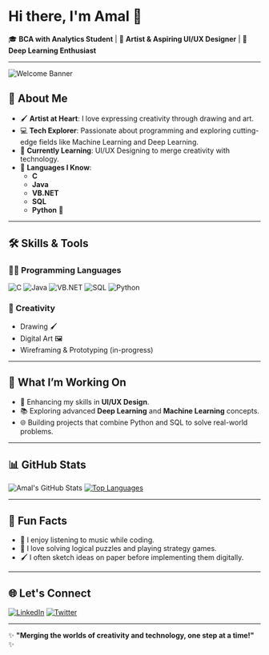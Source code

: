# Hi there, I'm Amal 👋

🎓 **BCA with Analytics Student** | 🎨 **Artist & Aspiring UI/UX Designer** | 🤖 **Deep Learning Enthusiast**

---

![Welcome Banner](https://via.placeholder.com/800x200.png?text=Welcome+to+Amal's+GitHub+Profile)

## 🌟 About Me
- 🖌️ **Artist at Heart**: I love expressing creativity through drawing and art.
- 💻 **Tech Explorer**: Passionate about programming and exploring cutting-edge fields like Machine Learning and Deep Learning.
- 🎯 **Currently Learning**: UI/UX Designing to merge creativity with technology.
- 🌱 **Languages I Know**: 
  - **C**
  - **Java**
  - **VB.NET**
  - **SQL**
  - **Python** 🐍

---

## 🛠️ Skills & Tools
### 👨‍💻 Programming Languages
![C](https://img.shields.io/badge/-C-A8B9CC?style=flat&logo=c&logoColor=white)
![Java](https://img.shields.io/badge/-Java-007396?style=flat&logo=java&logoColor=white)
![VB.NET](https://img.shields.io/badge/-VB.NET-512BD4?style=flat&logo=dot-net&logoColor=white)
![SQL](https://img.shields.io/badge/-SQL-CC2927?style=flat&logo=microsoft-sql-server&logoColor=white)
![Python](https://img.shields.io/badge/-Python-3776AB?style=flat&logo=python&logoColor=white)

### 🎨 Creativity
- Drawing 🖌️
- Digital Art 🖼️
- Wireframing & Prototyping (in-progress)

---

## 🚀 What I’m Working On
- 🔭 Enhancing my skills in **UI/UX Design**.
- 📚 Exploring advanced **Deep Learning** and **Machine Learning** concepts.
- 🌐 Building projects that combine Python and SQL to solve real-world problems.

---

## 📊 GitHub Stats
![Amal's GitHub Stats](https://github-readme-stats.vercel.app/api?username=amal-k-a&show_icons=true&theme=radical)
[![Top Languages](https://github-readme-stats.vercel.app/api/top-langs/?username=amal-k-a&layout=compact)](https://github.com/amal-k-a)

---

## 🎨 Fun Facts
- 🎵 I enjoy listening to music while coding.
- 🎲 I love solving logical puzzles and playing strategy games.
- 🖌️ I often sketch ideas on paper before implementing them digitally.

---

## 🌐 Let's Connect
[![LinkedIn](https://img.shields.io/badge/LinkedIn-AmalK-blue?style=flat-square)](https://linkedin.com/in/amalk)
[![Twitter](https://img.shields.io/badge/Twitter-@amalka-blue?style=flat-square)](https://twitter.com/amalka)

---

✨ **"Merging the worlds of creativity and technology, one step at a time!"** ✨
